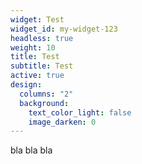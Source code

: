 ```yaml
---
widget: Test
widget_id: my-widget-123
headless: true
weight: 10
title: Test
subtitle: Test
active: true
design:
  columns: "2"
  background:
    text_color_light: false
    image_darken: 0
---
```

b﻿la bla bla